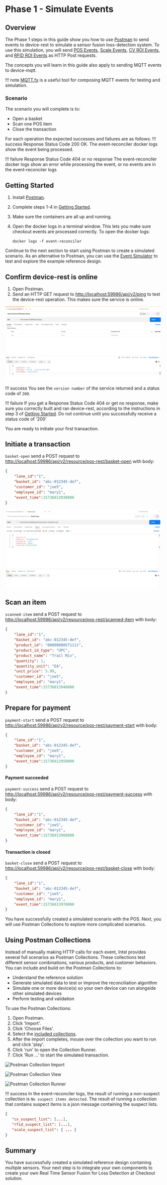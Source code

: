 # Phase 1 - Simulate Events

## Overview

The Phase 1 steps in this guide show you how to use [Postman](https://www.getpostman.com/downloads/) to send events to device-rest to simulate a sensor fusion loss-detection system. To use this simulation, you will send [POS Events](../rtsf_at_checkout_events/checkout_events.md#pos-events), [Scale Events](../rtsf_at_checkout_events/checkout_events.md#scale-events), [CV ROI Events](../rtsf_at_checkout_events/checkout_events.md#cv-roi-events), and [RFID ROI Events](../rtsf_at_checkout_events/checkout_events.md#rfid-roi-events) as HTTP Post requests.

The concepts you will learn in this guide also apply to sending MQTT events to device-mqtt.

!!! note 
    [MQTT.fx](https://mqttfx.jensd.de/) is a useful tool for composing MQTT events for testing and simulation.

### Scenario

The scenario you will complete is to:

- Open a basket
- Scan one POS item
- Close the transaction

For each operation the expected successes and failures are as follows:
!!! success
    Response Status Code 200 OK.
    The event-reconciler docker logs show the event being processed.

!!! failure
    Response Status Code 404 or no response
    The event-reconciler docker logs show an error while processing the event, or no events are in the event-reconciler logs

## Getting Started

1. Install [Postman](https://www.getpostman.com/downloads/).
2. Complete steps 1-4 in [Getting Started](../index.md#step-1-clone-the-repository).
3. Make sure the containers are all up and running.
4. Open the docker logs in a terminal window. This lets you make sure checkout events are processed correctly. To open the docker logs:

   ```
   docker logs -f event-reconciler
   ```

Continue to the next section to start using Postman to create a simulated scenario. As an alternative to Postman, you can use the [Event Simulator](../rtsf_at_checkout_events/event_simulation.md) to test and explore the example reference design. 


## Confirm device-rest is online

1. Open Postman.
2. Send an HTTP GET request to <http://localhost:59986/api/v2/ping> to test the device-rest operation. This makes sure the service is online.

![Ping Request](../images/ping-get.png)

!!! success
    You see the `version number` of the service returned and a status code of `200`.

!!! failure
    If you get a Response Status Code 404 or get no response, make sure you correctly built and ran device-rest, according to the instructions in step 3 of [Getting Started](rtsf-at-checkout-reference-design/#step-1-clone-the-repository). Do not continue until you successfully receive a status code of '200'

You are ready to initiate your first transaction.


## Initiate a transaction

`basket-open` send a POST request to <http://localhost:59986/api/v2/resource/pos-rest/basket-open> with body:

```json
{
    "lane_id":"1",
    "basket_id": "abc-012345-def",
    "customer_id": "joe5",
    "employee_id": "mary1",
    "event_time":15736013930000
}
```

![Basket Open Request](../images/basket-open-post.png)


## Scan an item

`scanned-item` send a POST request to <http://localhost:59986/api/v2/resource/pos-rest/scanned-item> with body:

```json
{
    "lane_id":"1",
    "basket_id": "abc-012345-def",
    "product_id": "00000000571111",
    "product_id_type": "UPC",
    "product_name": "Trail Mix",
    "quantity": 1,
    "quantity_unit": "EA",
    "unit_price": 5.99,
    "customer_id": "joe5",
    "employee_id": "mary1",
    "event_time":15736013940000
}
```

## Prepare for payment

`payment-start` send a POST request to <http://localhost:59986/api/v2/resource/pos-rest/payment-start> with body:

```json
{
    "lane_id":"1",
    "basket_id": "abc-012345-def",
    "customer_id": "joe5",
    "employee_id": "mary1",
    "event_time":15736013950000
}
```

#### Payment succeeded

`payment-success` send a POST request to <http://localhost:59986/api/v2/resource/pos-rest/payment-success> with body:

``` json
{
    "lane_id":"1",
    "basket_id": "abc-012345-def",
    "customer_id": "joe5",
    "employee_id": "mary1",
    "event_time":15736013960000
}
```

#### Transaction is closed

`basket-close` send a POST request to <http://localhost:59986/api/v2/resource/pos-rest/basket-close> with body:

``` json
{
    "lane_id":"1",
    "basket_id": "abc-012345-def",
    "customer_id": "joe5",
    "employee_id": "mary1",
    "event_time":15736013970000
}
```

You have successfully created a simulated scenario with the POS. Next, you will use Postman Collections to explore more complicated scenarios.

## Using Postman Collections

Instead of manually making HTTP calls for each event, Intel provides several full scenarios as Postman Collections. These collections test different sensor combinations, various products, and customer behaviors. You can include and build on the Postman Collections to:

- Understand the reference solution
- Generate simulated data to test or improve the reconciliation algorithm
- Simulate one or more device(s) so your own device can run alongside other simulated devices
- Perform testing and validation

To use the Postman Collections:

1. Open Postman.
2. Click 'Import'.
3. Click 'Choose Files'.
4. Select the [included collections](https://github.com/intel-iot-devkit/rtsf-at-checkout-reference-design/blob/master/loss-detection-app/postman-collections).
5. After the import completes, mouse over the collection you want to run and click 'play'.
6. Click 'run' to open the Collection Runner.
7. Click 'Run ...' to start the simulated transaction.

![Postman Collection Import](../images/postman-import.png)

![Postman Collection View](../images/postman-collection-view.png)

![Postman Collection Runner](../images/postman-collection-runner.png)

!!! success
    In the event-reconciler logs, the result of running a non-suspect collection is `No suspect items detected`. The result of running a collection that contains suspect items is a json message containing the suspect lists.

``` json
{
   "cv_suspect_list": [...],
   "rfid_suspect_list": [...],
   "scale_suspect_list": { ... }
}
```

## Summary

You have successfully created a simulated reference design containing multiple sensors. Your next step is to integrate your own components to create your own Real Time Sensor Fusion for Loss Detection at Checkout solution.
